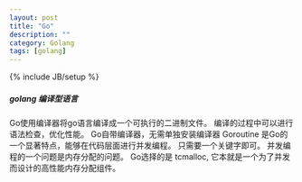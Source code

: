 ```yaml
---
layout: post
title: "Go"
description: ""
category: Golang
tags: [golang]
---
```

{% include JB/setup %}

##### golang 编译型语言
Go使用编译器将go语言编译成一个可执行的二进制文件。 编译的过程中可以进行语法检查，优化性能。 Go自带编译器，无需单独安装编译器
Goroutine 是Go的一个显著特点，能够在代码层面进行并发编程。 只需要一个关键字即可。 并发编程的一个问题是内存分配的问题。 Go选择的是 tcmalloc, 它本就是一个为了并发而设计的高性能内存分配组件。



